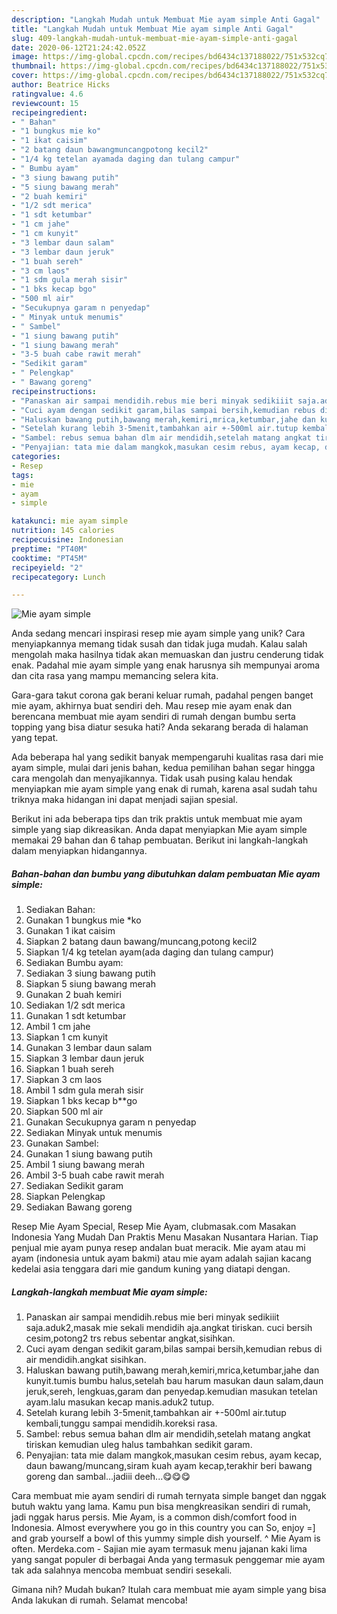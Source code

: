 ```yaml
---
description: "Langkah Mudah untuk Membuat Mie ayam simple Anti Gagal"
title: "Langkah Mudah untuk Membuat Mie ayam simple Anti Gagal"
slug: 409-langkah-mudah-untuk-membuat-mie-ayam-simple-anti-gagal
date: 2020-06-12T21:24:42.052Z
image: https://img-global.cpcdn.com/recipes/bd6434c137188022/751x532cq70/mie-ayam-simple-foto-resep-utama.jpg
thumbnail: https://img-global.cpcdn.com/recipes/bd6434c137188022/751x532cq70/mie-ayam-simple-foto-resep-utama.jpg
cover: https://img-global.cpcdn.com/recipes/bd6434c137188022/751x532cq70/mie-ayam-simple-foto-resep-utama.jpg
author: Beatrice Hicks
ratingvalue: 4.6
reviewcount: 15
recipeingredient:
- " Bahan"
- "1 bungkus mie ko"
- "1 ikat caisim"
- "2 batang daun bawangmuncangpotong kecil2"
- "1/4 kg tetelan ayamada daging dan tulang campur"
- " Bumbu ayam"
- "3 siung bawang putih"
- "5 siung bawang merah"
- "2 buah kemiri"
- "1/2 sdt merica"
- "1 sdt ketumbar"
- "1 cm jahe"
- "1 cm kunyit"
- "3 lembar daun salam"
- "3 lembar daun jeruk"
- "1 buah sereh"
- "3 cm laos"
- "1 sdm gula merah sisir"
- "1 bks kecap bgo"
- "500 ml air"
- "Secukupnya garam n penyedap"
- " Minyak untuk menumis"
- " Sambel"
- "1 siung bawang putih"
- "1 siung bawang merah"
- "3-5 buah cabe rawit merah"
- "Sedikit garam"
- " Pelengkap"
- " Bawang goreng"
recipeinstructions:
- "Panaskan air sampai mendidih.rebus mie beri minyak sedikiiit saja.aduk2,masak mie sekali mendidih aja.angkat tiriskan. cuci bersih cesim,potong2 trs rebus sebentar angkat,sisihkan."
- "Cuci ayam dengan sedikit garam,bilas sampai bersih,kemudian rebus di air mendidih.angkat sisihkan."
- "Haluskan bawang putih,bawang merah,kemiri,mrica,ketumbar,jahe dan kunyit.tumis bumbu halus,setelah bau harum masukan daun salam,daun jeruk,sereh, lengkuas,garam dan penyedap.kemudian masukan tetelan ayam.lalu masukan kecap manis.aduk2 tutup."
- "Setelah kurang lebih 3-5menit,tambahkan air +-500ml air.tutup kembali,tunggu sampai mendidih.koreksi rasa."
- "Sambel: rebus semua bahan dlm air mendidih,setelah matang angkat tiriskan kemudian uleg halus tambahkan sedikit garam."
- "Penyajian: tata mie dalam mangkok,masukan cesim rebus, ayam kecap, daun bawang/muncang,siram kuah ayam kecap,terakhir beri bawang goreng dan sambal...jadiii deeh...😋😋😋"
categories:
- Resep
tags:
- mie
- ayam
- simple

katakunci: mie ayam simple 
nutrition: 145 calories
recipecuisine: Indonesian
preptime: "PT40M"
cooktime: "PT45M"
recipeyield: "2"
recipecategory: Lunch

---
```



![Mie ayam simple](https://img-global.cpcdn.com/recipes/bd6434c137188022/751x532cq70/mie-ayam-simple-foto-resep-utama.jpg)

Anda sedang mencari inspirasi resep mie ayam simple yang unik? Cara menyiapkannya memang tidak susah dan tidak juga mudah. Kalau salah mengolah maka hasilnya tidak akan memuaskan dan justru cenderung tidak enak. Padahal mie ayam simple yang enak harusnya sih mempunyai aroma dan cita rasa yang mampu memancing selera kita.

Gara-gara takut corona gak berani keluar rumah, padahal pengen banget mie ayam, akhirnya buat sendiri deh. Mau resep mie ayam enak dan berencana membuat mie ayam sendiri di rumah dengan bumbu serta topping yang bisa diatur sesuka hati? Anda sekarang berada di halaman yang tepat.

Ada beberapa hal yang sedikit banyak mempengaruhi kualitas rasa dari mie ayam simple, mulai dari jenis bahan, kedua pemilihan bahan segar hingga cara mengolah dan menyajikannya. Tidak usah pusing kalau hendak menyiapkan mie ayam simple yang enak di rumah, karena asal sudah tahu triknya maka hidangan ini dapat menjadi sajian spesial.


Berikut ini ada beberapa tips dan trik praktis untuk membuat mie ayam simple yang siap dikreasikan. Anda dapat menyiapkan Mie ayam simple memakai 29 bahan dan 6 tahap pembuatan. Berikut ini langkah-langkah dalam menyiapkan hidangannya.

<!--inarticleads1-->

##### Bahan-bahan dan bumbu yang dibutuhkan dalam pembuatan Mie ayam simple:

1. Sediakan  Bahan:
1. Gunakan 1 bungkus mie *ko
1. Gunakan 1 ikat caisim
1. Siapkan 2 batang daun bawang/muncang,potong kecil2
1. Siapkan 1/4 kg tetelan ayam(ada daging dan tulang campur)
1. Sediakan  Bumbu ayam:
1. Sediakan 3 siung bawang putih
1. Siapkan 5 siung bawang merah
1. Gunakan 2 buah kemiri
1. Sediakan 1/2 sdt merica
1. Gunakan 1 sdt ketumbar
1. Ambil 1 cm jahe
1. Siapkan 1 cm kunyit
1. Gunakan 3 lembar daun salam
1. Siapkan 3 lembar daun jeruk
1. Siapkan 1 buah sereh
1. Siapkan 3 cm laos
1. Ambil 1 sdm gula merah sisir
1. Siapkan 1 bks kecap b**go
1. Siapkan 500 ml air
1. Gunakan Secukupnya garam n penyedap
1. Sediakan  Minyak untuk menumis
1. Gunakan  Sambel:
1. Gunakan 1 siung bawang putih
1. Ambil 1 siung bawang merah
1. Ambil 3-5 buah cabe rawit merah
1. Sediakan Sedikit garam
1. Siapkan  Pelengkap
1. Sediakan  Bawang goreng


Resep Mie Ayam Special, Resep Mie Ayam, clubmasak.com Masakan Indonesia Yang Mudah Dan Praktis Menu Masakan Nusantara Harian. Tiap penjual mie ayam punya resep andalan buat meracik. Mie ayam atau mi ayam (indonesia untuk ayam bakmi) atau mie ayam adalah sajian kacang kedelai asia tenggara dari mie gandum kuning yang diatapi dengan. 

<!--inarticleads2-->

##### Langkah-langkah membuat Mie ayam simple:

1. Panaskan air sampai mendidih.rebus mie beri minyak sedikiiit saja.aduk2,masak mie sekali mendidih aja.angkat tiriskan. cuci bersih cesim,potong2 trs rebus sebentar angkat,sisihkan.
1. Cuci ayam dengan sedikit garam,bilas sampai bersih,kemudian rebus di air mendidih.angkat sisihkan.
1. Haluskan bawang putih,bawang merah,kemiri,mrica,ketumbar,jahe dan kunyit.tumis bumbu halus,setelah bau harum masukan daun salam,daun jeruk,sereh, lengkuas,garam dan penyedap.kemudian masukan tetelan ayam.lalu masukan kecap manis.aduk2 tutup.
1. Setelah kurang lebih 3-5menit,tambahkan air +-500ml air.tutup kembali,tunggu sampai mendidih.koreksi rasa.
1. Sambel: rebus semua bahan dlm air mendidih,setelah matang angkat tiriskan kemudian uleg halus tambahkan sedikit garam.
1. Penyajian: tata mie dalam mangkok,masukan cesim rebus, ayam kecap, daun bawang/muncang,siram kuah ayam kecap,terakhir beri bawang goreng dan sambal...jadiii deeh...😋😋😋


Cara membuat mie ayam sendiri di rumah ternyata simple banget dan nggak butuh waktu yang lama. Kamu pun bisa mengkreasikan sendiri di rumah, jadi nggak harus persis. Mie Ayam, is a common dish/comfort food in Indonesia. Almost everywhere you go in this country you can So, enjoy =] and grab yourself a bowl of this yummy simple dish yourself. ^ Mie Ayam is often. Merdeka.com - Sajian mie ayam termasuk menu jajanan kaki lima yang sangat populer di berbagai Anda yang termasuk penggemar mie ayam tak ada salahnya mencoba membuat sendiri sesekali. 

Gimana nih? Mudah bukan? Itulah cara membuat mie ayam simple yang bisa Anda lakukan di rumah. Selamat mencoba!

